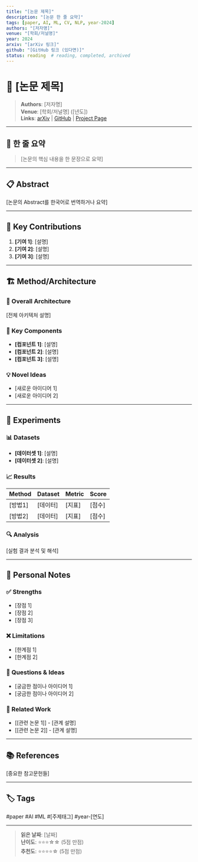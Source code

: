 ```yaml
---
title: "[논문 제목]"
description: "[논문 한 줄 요약]"
tags: [paper, AI, ML, CV, NLP, year-2024]
authors: "[저자명]"
venue: "[학회/저널명]"
year: 2024
arxiv: "[arXiv 링크]"
github: "[GitHub 링크 (있다면)]"
status: reading  # reading, completed, archived
---
```


# 📄 [논문 제목]

> **Authors**: [저자명]  
> **Venue**: [학회/저널명] ([년도])  
> **Links**: [arXiv](링크) | [GitHub](링크) | [Project Page](링크)

---

## 🎯 한 줄 요약
> [논문의 핵심 내용을 한 문장으로 요약]

---

## 📋 Abstract
[논문의 Abstract를 한국어로 번역하거나 요약]

---

## 🔑 Key Contributions
1. **[기여 1]**: [설명]
2. **[기여 2]**: [설명]
3. **[기여 3]**: [설명]

---

## 🏗️ Method/Architecture

### 📐 Overall Architecture
[전체 아키텍처 설명]

### 🔧 Key Components
- **[컴포넌트 1]**: [설명]
- **[컴포넌트 2]**: [설명]
- **[컴포넌트 3]**: [설명]

### 💡 Novel Ideas
- [새로운 아이디어 1]
- [새로운 아이디어 2]

---

## 🧪 Experiments

### 📊 Datasets
- **[데이터셋 1]**: [설명]
- **[데이터셋 2]**: [설명]

### 📈 Results
| Method | Dataset | Metric | Score |
|--------|---------|--------|-------|
| [방법1] | [데이터] | [지표] | [점수] |
| [방법2] | [데이터] | [지표] | [점수] |

### 🔍 Analysis
[실험 결과 분석 및 해석]

---

## 💭 Personal Notes

### ✅ Strengths
- [장점 1]
- [장점 2]
- [장점 3]

### ❌ Limitations
- [한계점 1]
- [한계점 2]

### 🤔 Questions & Ideas
- [궁금한 점이나 아이디어 1]
- [궁금한 점이나 아이디어 2]

### 🔗 Related Work
- [[관련 논문 1]] - [관계 설명]
- [[관련 논문 2]] - [관계 설명]

---

## 📚 References
[중요한 참고문헌들]

---

## 🏷️ Tags
#paper #AI #ML #[주제태그] #year-[연도]

---

> **읽은 날짜**: [날짜]  
> **난이도**: ⭐⭐⭐☆☆ (5점 만점)  
> **추천도**: ⭐⭐⭐⭐☆ (5점 만점)
